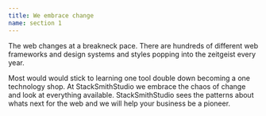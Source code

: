 ```yaml
---
title: We embrace change
name: section 1
---
```

The web changes at a breakneck pace.  There are hundreds of different web frameworks and design systems and styles popping into the zeitgeist every year.

Most would would stick to learning one tool double down becoming a one technology shop.  At StackSmithStudio we embrace the chaos of change and look at everything available.  StackSmithStudio sees the patterns about whats next for the web and we will help your business be a pioneer.
